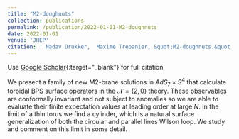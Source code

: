 ```yaml
---
title: "M2-doughnuts"
collection: publications
permalink: /publication/2022-01-01-M2-doughnuts
date: 2022-01-01
venue: 'JHEP'
citation: ' Nadav Drukker,  Maxime Trepanier, &quot;M2-doughnuts.&quot; JHEP, 2022.'
---
```

Use [Google Scholar](https://scholar.google.com/scholar?q=M2+doughnuts){:target="_blank"} for full citation


We present a family of new M2-brane solutions in $AdS_7\times S^4$ that calculate toroidal BPS 
surface operators in the $\mathcal{N}=(2,0)$ theory. These observables 
are conformally invariant and not subject to anomalies so we are 
able to evaluate their finite expectation values at leading order at large $N$.
In the limit of a thin torus we find a cylinder, which is a natural surface generalization 
of both the circular and parallel lines Wilson loop. We study and comment on this limit in some detail.
